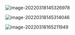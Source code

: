 ![image-20220318145326978](C:\Users\Hacetate\Desktop\数据通信\LAB1\lab1.assets\image-20220318145326978.png)

![image-20220318145314046](C:\Users\Hacetate\Desktop\数据通信\LAB1\lab1.assets\image-20220318145314046.png)

![image-20220318165211949](C:\Users\Hacetate\Desktop\数据通信\LAB1\lab1.assets\image-20220318165211949.png)

